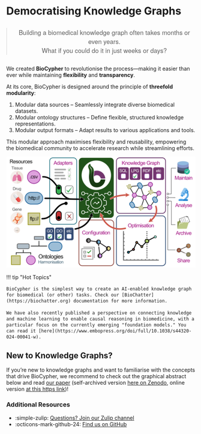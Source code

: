 # Democratising Knowledge Graphs

<div style="text-align: center; margin: 2em 0;">
    <blockquote style="font-family: 'Helvetica Neue', Arial, sans-serif; font-weight: 300; font-size: 1.2em; max-width: 800px; margin: 0 auto;">
        Building a biomedical knowledge graph often takes months or even years.<br>
        What if you could do it in just weeks or days?
    </blockquote>
</div>

We created **BioCypher** to revolutionise the process—making it easier than ever while maintaining **flexibility** and **transparency**.

At its core, BioCypher is designed around the principle of **threefold modularity**:

1. Modular data sources – Seamlessly integrate diverse biomedical datasets.
2. Modular ontology structures – Define flexible, structured knowledge representations.
3. Modular output formats – Adapt results to various applications and tools.

This modular approach maximises flexibility and reusability, empowering the biomedical community to accelerate research while streamlining efforts.

![graphical-abstract-biocypher.png](./assets/img/graphical-abstract-biocypher.png)

!!! tip "Hot Topics"

    BioCypher is the simplest way to create an AI-enabled knowledge graph for biomedical (or other) tasks. Check our [BioChatter](https://biochatter.org) documentation for more information.

    We have also recently published a perspective on connecting knowledge and machine learning to enable causal reasoning in biomedicine, with a particular focus on the currently emerging "foundation models." You can read it [here](https://www.embopress.org/doi/full/10.1038/s44320-024-00041-w).

## New to Knowledge Graphs?

If you’re new to knowledge graphs and want to familiarise with the concepts that drive BioCypher, we recommend to check out the graphical abstract below and read [our paper](https://www.nature.com/articles/s41587-023-01848-y) (self-archived version [here on Zenodo](https://zenodo.org/records/10320714), online version [at this https link](https://biocypher.github.io/biocypher-paper/))!

### Additional Resources

- :simple-zulip: [Questions? Join our Zulip channel](https://biocypher.zulipchat.com/)
- :octicons-mark-github-24: [Find us on GitHub](https://github.com/biocypher/biocypher)
